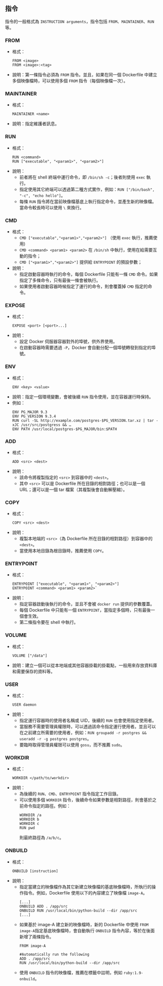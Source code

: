 ## 指令

指令的一般格式為 `INSTRUCTION arguments`，指令包括 `FROM`、`MAINTAINER`、`RUN` 等。

### FROM

* 格式：
    ```
    FROM <image>
    FROM <image>:<tag>
    ```
* 說明：第一條指令必須為 `FROM` 指令。並且，如果在同一個 Dockerfile 中建立多個映像檔時，可以使用多個 `FROM` 指令（每個映像檔一次）。

### MAINTAINER

* 格式：
    ```
    MAINTAINER <name>
    ```
* 說明：指定維護者訊息。

### RUN

* 格式：
    ```
    RUN <command>
    RUN ["executable", "<param1>", "<param2>"]
    ```
* 說明：
    * 前者將在 shell 終端中運行命令，即 `/bin/sh -c`；後者則使用 `exec` 執行。
    * 指定使用其它終端可以透過第二種方式實作，例如：`RUN ["/bin/bash", "-c", "echo hello"]`。
    * 每條 `RUN` 指令將在當前映像檔基底上執行指定命令，並產生新的映像檔。當命令較長時可以使用 `\` 來換行。

### CMD

* 格式：
    * `CMD ["executable","<param1>","<param2>"]` （使用 `exec` 執行，推薦使用)
    * `CMD <command> <param1> <param2>` 在 `/bin/sh` 中執行，使用在給需要互動的指令；
    * `CMD ["<param1>","<param2>"]` 提供給 `ENTRYPOINT` 的預設參數；
* 說明：
    * 指定啟動容器時執行的命令，每個 Dockerfile 只能有一條 `CMD` 命令。如果指定了多條命令，只有最後一條會被執行。
    * 如果使用者啟動容器時候指定了運行的命令，則會覆蓋掉 `CMD` 指定的命令。

### EXPOSE

* 格式：
    ```
    EXPOSE <port> [<port>...]
    ```
* 說明：
    * 設定 Docker 伺服器容器對外的埠號，供外界使用。
    * 在啟動容器時需要透過 `-P`，Docker 會自動分配一個埠號轉發到指定的埠號。

### ENV

* 格式：
    ```
    ENV <key> <value>
    ```
* 說明：指定一個環境變數，會被後續 `RUN` 指令使用，並在容器運行時保持。
* 例如：
    ```
    ENV PG_MAJOR 9.3
    ENV PG_VERSION 9.3.4
    RUN curl -SL http://example.com/postgres-$PG_VERSION.tar.xz | tar -xJC /usr/src/postgress && …
    ENV PATH /usr/local/postgres-$PG_MAJOR/bin:$PATH
    ```

### ADD

* 格式：
    ```
    ADD <src> <dest>
    ```
* 說明：
    * 該命令將複製指定的 `<src>` 到容器中的 `<dest>`。
    * 其中 `<src>` 可以是 Dockerfile 所在目錄的相對路徑；也可以是一個 URL；還可以是一個 tar 檔案（其複製後會自動解壓縮）。

### COPY

* 格式：
    ```
    COPY <src> <dest>
    ```
* 說明：
    * 複製本地端的 `<src>`（為 Dockerfile 所在目錄的相對路徑）到容器中的 `<dest>`。
    * 當使用本地目錄為根目錄時，推薦使用 `COPY`。

### ENTRYPOINT

* 格式：
    ```
    ENTRYPOINT ["executable", "<param1>", "<param2>"]
    ENTRYPOINT <command> <param1> <param2>`
    ```
* 說明：
    * 指定容器啟動後執行的命令，並且不會被 `docker run` 提供的參數覆蓋。
    * 每個 Dockerfile 中只能有一個 `ENTRYPOINT`，當指定多個時，只有最後一個會生效。
    * 第二條指令要在 shell 中執行。

### VOLUME

* 格式：
    ```
    VOLUME ["/data"]
    ```
* 說明：建立一個可以從本地端或其他容器掛載的掛載點，一般用來存放資料庫和需要保存的資料等。

### USER

* 格式：
    ```
    USER daemon
    ```
* 說明：
    * 指定運行容器時的使用者名稱或 UID，後續的 `RUN` 也會使用指定使用者。
    * 當服務不需要管理員權限時，可以透過該命令指定運行使用者。並且可以在之前建立所需要的使用者，例如：`RUN groupadd -r postgres && useradd -r -g postgres postgres`。
    * 要臨時取得管理員權限可以使用 `gosu`，而不推薦 `sudo`。

### WORKDIR

* 格式：
    ```
    WORKDIR </path/to/workdir>
    ```
* 說明：
    * 為後續的 `RUN`、`CMD`、`ENTRYPOINT` 指令指定工作目錄。
    * 可以使用多個 `WORKDIR` 指令，後續命令如果參數是相對路徑，則會基於之前命令指定的路徑。例如：
        ```
        WORKDIR /a
        WORKDIR b
        WORKDIR c
        RUN pwd
        ```
        則最終路徑為 `/a/b/c`。

### ONBUILD

* 格式：
    ```
    ONBUILD [instruction]
    ```
* 說明：
    * 指定當建立的映像檔作為其它新建立映像檔的基底映像檔時，所執行的操作指令。例如，Dockerfile 使用以下的內容建立了映像檔 `image-A`。
        ```
        [...]
        ONBUILD ADD . /app/src
        ONBUILD RUN /usr/local/bin/python-build --dir /app/src
        [...]
        ```
    * 如果基於 image-A 建立新的映像檔時，新的 Dockerfile 中使用 `FROM image-A`指定基底映像檔時，會自動執行 `ONBUILD` 指令內容，等於在後面新增了兩條指令。
        ```
        FROM image-A

        #Automatically run the following
        ADD . /app/src
        RUN /usr/local/bin/python-build --dir /app/src
        ```
    * 使用 `ONBUILD` 指令的映像檔，推薦在標籤中註明，例如 `ruby:1.9-onbuild`。